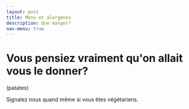 ```yaml
---
layout: post
title: Menu et alergènes
description: Que manger?
nav-menu: true
---
```



Vous pensiez vraiment qu'on allait vous le donner?
====

(patates)

Signalez nous quand même si vous êtes végétariens.
